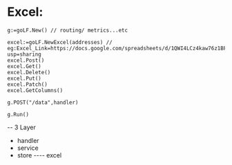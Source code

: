 # Excel:

```
g:=goLF.New() // routing/ metrics...etc

excel:=goLF.NewExcel(addresses) // eg:Excel_Link=https://docs.google.com/spreadsheets/d/1QWI4LCz4kaw76z1BF1A6X6WFKIR8Lk5uaOurDI7w2mk/edit?usp=sharing  
excel.Post()
excel.Get()
excel.Delete()
excel.Put()
excel.Patch()
excel.GetColumns()

g.POST("/data",handler)

g.Run()
```

-- 3 Layer
- handler
- service
- store  ---- excel
